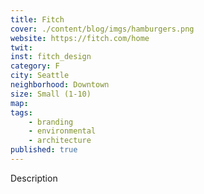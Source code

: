 ```yaml
---
title: Fitch
cover: ./content/blog/imgs/hamburgers.png
website: https://fitch.com/home
twit: 
inst: fitch_design
category: F
city: Seattle
neighborhood: Downtown
size: Small (1-10)
map: 
tags:
    - branding
    - environmental
    - architecture
published: true
---
```


Description
